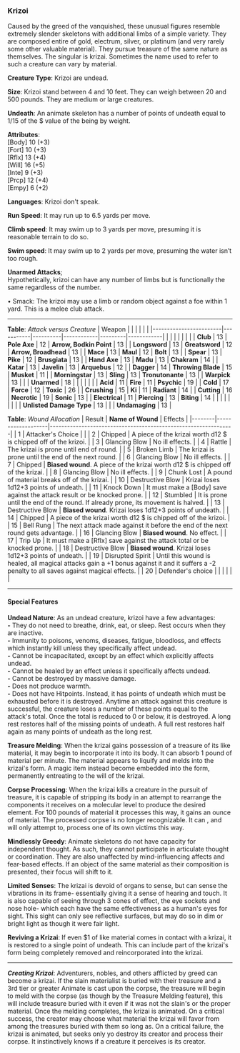 ### Krizoi
Caused by the greed of the vanquished, these unusual figures resemble extremely slender skeletons with additional limbs of a simple variety. They are composed entire of gold, electrum, silver, or platinum (and very rarely some other valuable material). They pursue treasure of the same nature as themselves. The singular is krizai. Sometimes the name used to refer to such a creature can vary by material.

**Creature Type**: Krizoi are undead.

**Size**: Krizoi stand between 4 and 10 feet. They can weigh between 20 and 500 pounds. They are medium or large creatures.

**Undeath**: An animate skeleton has a number of points of undeath equal to 1/15 of the $ value of the being by weight.

**Attributes**:  
[Body] 10 (+3)  
[Fort] 10 (+3)  
[Rflx] 13 (+4)  
[Will] 16 (+5)  
[Inte] 9  (+3)  
[Prcp] 12 (+4)  
[Empy] 6 (+2)  

**Languages**: Krizoi don't speak.

**Run Speed**: It may run up to 6.5 yards per move.

**Climb speed**: It may swim up to 3 yards per move, presuming it is reasonable terrain to do so.

**Swim speed**: It may swim up to 2 yards per move, presuming the water isn’t too rough.

**Unarmed Attacks**;  
Hypothetically, krizoi can have any number of limbs but is functionally the same regardless of the number.

 • Smack: The krizoi may use a limb or random object against a foe within 1 yard. This is a melee club attack.

---------------------

**Table**: *Attack versus Creature*
| Weapon                 |          |            |         |            |         |
|------------------------|-----------|----------|------------|---------|------------|
|                            |        |                    |        |                            |       |
| **Club**                   | 13     | **Pole Axe**       | 12     | **Arrow, Bodkin Point**    | 13    |
| **Longsword**              | 13     | **Greatsword**     | 12     | **Arrow, Broadhead**       | 13    |
| **Mace**                   | 13     | **Maul**           | 12     | **Bolt**                   | 13    |
| **Spear**                  | 13     | **Pike**           | 12     | **Brusgiata**              | 13    |
| **Hand Axe**               | 13     | **Madu**           | 13     | **Chakram**                | 14    |
| **Katar**                  | 13     | **Javelin**        | 13     | **Arquebus**               | 12    |
| **Dagger**                 | 14     | **Throwing Blade** | 15     | **Musket**                 | 11    |
| **Morningstar**            | 13     | **Sling**          | 13     | **Tronutonante**           | 13    |
| **Warpick**                | 13     |                    |        | **Unarmed**                | 18    |
|                            |        |                    |        |
| **Acid**                   | 11     | **Fire**           | 11     | **Psychic**                | 19    |
| **Cold**                   | 17     | **Force**          | 12     | **Toxic**                  | 26    |
| **Crushing**               | 15     | **Ki**             | 11     | **Radiant**                | 14    |
| **Cutting**                | 16     | **Necrotic**       | 19     | **Sonic**                  | 13    |
| **Electrical**             | 11     | **Piercing**       | 13     | **Biting**                 | 14    |
|                            |        |                    |        |                            |       |
| **Unlisted Damage Type**   | 13     |                    |        | **Undamaging**             | 13 |

**Table**: *Wound Allocation*
| Result | **Name of Wound** | Effects                                                        |
|--------|-------------------|----------------------------------------------------------------|
|   1    | Attacker's Choice |                                                                |
|   2    | Chipped           | A piece of the krizai worth d12 $ is chipped off of the krizoi.     |
|   3    | Glancing Blow     | No ill effects. |
|   4    | Rattle            | The krizai is prone until end of round. |
|   5    | Broken Limb       | The krizai is prone until the end of the next round. |
|   6    | Glancing Blow     | No ill effects. |
|   7    | Chipped           | **Biased wound**. A piece of the krizai worth d12 $ is chipped off of the krizai. |
|   8    | Glancing Blow     | No ill effects.                                     |
|   9    | Chunk Lost        | A pound of material breaks off of the krizai. |
|   10   | Destructive Blow  | Krizai loses 1d12+3 points of undeath. |
|   11   | Knock Down        | It must make a [Body] save against the attack result or be knocked prone. |
|   12   | Stumbled          | It is prone until the end of the round. If already prone, its movement is halved. |
|   13   | Destructive Blow  | **Biased wound**. Krizai loses 1d12+3 points of undeath. |
|   14   | Chipped           | A piece of the krizai worth d12 $ is chipped off of the krizoi.     |
|   15   | Bell Rung         | The next attack made against it before the end of the next round gets advantage.  |
|   16   | Glancing Blow     | **Biased wound**. No effect. |
|   17   | Trip Up           | It must make a [Rflx] save against the attack total or be knocked prone.                                  |
|   18   | Destructive Blow  | **Biased wound**. Krizai loses 1d12+3 points of undeath. |
|   19   | Disrupted Spirit  | Until this wound is healed, all magical attacks gain a +1 bonus against it and it suffers a -2 penalty to all saves against magical effects. |
|   20   | Defender's choice |                                   |
|        |                                                |                                   |

---------------------

#### Special Features

**Undead Nature**: As an undead creature, krizoi have a few advantages:  
**-** They do not need to breathe, drink, eat, or sleep. Rest occurs when they are inactive.  
**-** Immunity to poisons, venoms, diseases, fatigue, bloodloss, and effects which instantly kill unless they specifically affect undead.  
**-** Cannot be incapacitated, except by an effect which explicitly affects undead.  
**-** Cannot be healed by an effect unless it specifically affects undead.  
**-** Cannot be destroyed by massive damage.  
**-** Does not produce warmth.  
**-** Does not have Hitpoints. Instead, it has points of undeath which must be exhausted before it is destroyed. Anytime an attack against this creature is successful, the creature loses a number of these points equal to the attack's total. Once the total is reduced to 0 or below, it is destroyed. A long rest restores half of the missing points of undeath. A full rest restores half again as many points of undeath as the long rest.

**Treasure Melding**: When the krizai gains possession of a treasure of its like material, it may begin to incorporate it into its body. It can absorb 1 pound of material per minute. The material appears to liquify and melds into the krizai's form. A magic item instead become embedded into the form, permanently entreating to the will of the krizai.

**Corpse Processing**: When the krizai kills a creature in the pursuit of treasure, it is capable of stripping its body in an attempt to rearrange the components it receives on a molecular level to produce the desired element. For 100 pounds of material it processes this way, it gains an ounce of material. The processed corpse is no longer recognizable. It can , and will only attempt to, process one of its own victims this way.

**Mindlessly Greedy**: Animate skeletons do not have capacity for independent thought. As such, they cannot participate in articulate thought or coordination. They are also unaffected by mind-influencing affects and fear-based effects. If an object of the same material as their composition is presented, their focus will shift to it.

**Limited Senses**: The krizai is devoid of organs to sense, but can sense the vibrations in its frame- essentially giving it a sense of hearing and touch. It is also capable of seeing through 3 cones of effect, the eye sockets and nose hole- which each have the same effectiveness as a human's eyes for sight. This sight can only see reflective surfaces, but may do so in dim or bright light as though it were fair light.

**Reviving a Krizai**: If even $1 of like material comes in contact with a krizai, it is restored to a single point of undeath. This can include part of the krizai's form being completely removed and reincorporated into the krizai.

-----

***Creating Krizoi***: Adventurers, nobles, and others afflicted by greed can become a krizai. If the slain materialist is buried with their treasure and a 3rd tier or greater Animate is cast upon the corpse, the treasure will begin to meld with the corpse (as though by the Treasure Melding feature), this will include treasure buried with it even if it was not the slain's or the proper material. Once the melding completes, the krizai is animated. On a critical success, the creator may choose what material the krizai will favor from among the treasures buried with them so long as. On a critical failure, the krizai is animated, but seeks only yo destroy its creator and process their corpse. It instinctively knows if a creature it perceives is its creator.
